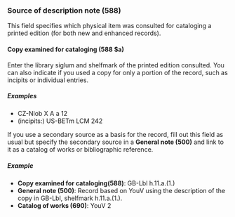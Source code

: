 ### Source of description note (588)

This field specifies which physical item was consulted for cataloging a printed edition (for both new and enhanced
records).

#### Copy examined for cataloging (588 $a)

Enter the library siglum and shelfmark of the printed edition consulted. You can also indicate if you used a copy for
only a portion of the record, such as incipits or individual entries.

##### Examples

- CZ-Nlob X A a 12
- (incipits:) US-BETm LCM 242

If you use a secondary source as a basis for the record, fill out this field as usual but specify the secondary source
in a **General note (500)** and link to it as a catalog of works or bibliographic reference.

##### Example

- **Copy examined for cataloging(588)**: GB-Lbl h.11.a.(1.)
- **General note (500)**: Record based on YouV using the description of the copy in GB-Lbl, shelfmark h.11.a.(1.).
- **Catalog of works (690)**: YouV 2
